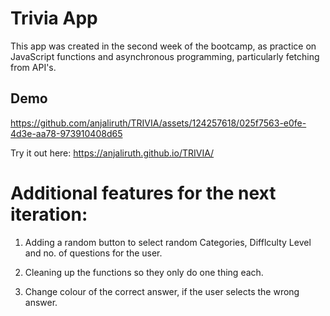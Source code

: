 # Trivia App
This app was created in the second week of the bootcamp, as practice on JavaScript functions and asynchronous programming, 
particularly fetching from API's. 


## Demo



https://github.com/anjaliruth/TRIVIA/assets/124257618/025f7563-e0fe-4d3e-aa78-973910408d65

Try it out here: https://anjaliruth.github.io/TRIVIA/

# Additional features for the next iteration: 

1. Adding a random button to select random Categories, Difflculty Level and no. of questions for the user.

2. Cleaning up the functions so they only do one thing each. 

3. Change colour of the correct answer, if the user selects the wrong answer. 
